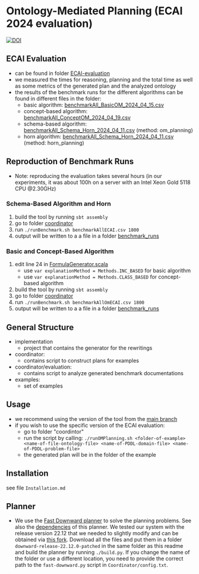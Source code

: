 # Ontology-Mediated Planning (ECAI 2024 evaluation)

[![DOI](https://zenodo.org/badge/DOI/10.5281/zenodo.12799965.svg)](https://doi.org/10.5281/zenodo.12799965)

## ECAI Evaluation
- can be found in folder [ECAI-evaluation](/ECAI-evaluation)
- we measured the times for reasoning, planning and the total time as well as some metrics of the generated plan and the analyzed ontology
- the results of the benchmark runs for the different algorithms can be found in different files in the folder:
    - basic algorithm: [benchmarkAll_BasicOM_2024_04_15.csv](ECAI-evaluation/benchmarkAll_BasicOM_2024_04_15.csv)
    - concept-based algorithm: [benchmarkAll_ConceptOM_2024_04_19.csv](ECAI-evaluation/benchmarkAll_ConceptOM_2024_04_19.csv)
    - schema-based algorithm: [benchmarkAll_Schema_Horn_2024_04_11.csv](ECAI-evaluationbenchmarkAll_Schema_Horn_2024_04_11.csv) (method: om_planning)
    - horn algorithm: [benchmarkAll_Schema_Horn_2024_04_11.csv](ECAI-evaluationbenchmarkAll_Schema_Horn_2024_04_11.csv) (method: horn_planning)

## Reproduction of Benchmark Runs
- Note: reproducing the evaluation takes several hours (in our experiments, it was about 100h on a server with an Intel Xeon Gold 5118 CPU @2.30GHz)
### Schema-Based Algorithm and Horn
1. build the tool by running `sbt assembly`
1. go to folder [coordinator](coordinator)
2. run `./runBenchmark.sh benchmarkAllECAI.csv 1800`
3. output will be written to a a file in a folder [benchmark_runs](benchmark_runs)

### Basic and Concept-Based Algorithm
1. edit line 24 in [FormulaGenerator.scala](implementation/src/main/scala/de/tu_dresden/inf/lat/om_pmc/formulaGeneration/FormulaGenerator.scala)
   - use `var explanationMethod = Methods.INC_BASED` for basic algorithm
   - use `var explanationMethod = Methods.CLASS_BASED` for concept-based algorithm
1. build the tool by running `sbt assembly`
1. go to folder [coordinator](coordinator)
2. run `./runBenchmark.sh benchmarkAllOmECAI.csv 1800`
3. output will be written to a a file in a folder [benchmark_runs](benchmark_runs)
 
## General Structure
- implementation
    - project that contains the generator for the rewritings
- coordinator:
    - contains script to construct plans for examples
- coordinator/evaluation:
    - contains script to analyze generated benchmark documentations
- examples:
    - set of examples

## Usage
- we recommend using the version of the tool from the [main branch](https://github.com/PKoopmann/om-pmc-planning/tree/main)
- if you wish to use the specific version of the ECAI evaluation:
    - go to folder "coordintor"
    - run the script by calling: `./runOMPlanning.sh <folder-of-example> <name-of-file-ontology-file> <name-of-PDDL-domain-file> <name-of-PDDL-problem-file>`
    - the generated plan will be in the folder of the example

## Installation
see file `Installation.md`

## Planner
- We use the [Fast Downward planner](https://www.fast-downward.org/HomePage) to solve the planning problems. See also the [dependencies](https://www.fast-downward.org/ObtainingAndRunningFastDownward) of this planner. We tested our system with the release version 22.12 that we needed to slightly modify and can be obtained via [this fork](https://github.com/remaro-network/downward/tree/release_22_12_0). Download all the files and put them in a folder `downward-release-22.12.0-patched` in the same folder as this readme and build the planner by running `./build.py`. If you change the name of the folder or use a different location, you need to provide the correct path to the `fast-downward.py` script in `Coordinator/config.txt`.
